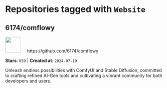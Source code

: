 # Repositories tagged with `Website`


## 6174/comflowy


<a href='https://github.com/6174/comflowy'>
<img src="https://avatars.githubusercontent.com/u/3872872?v=4" width="50" height="50"></a> &nbsp; &nbsp; https://github.com/6174/comflowy

**Stars**: `859` | **Created at**: `2024-07-19`


Unleash endless possibilities with ComfyUI and Stable Diffusion, committed to crafting refined AI-Gen tools and cultivating a vibrant community for both developers and users. 
